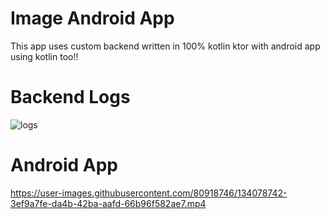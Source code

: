 # Image Android App

This app uses custom backend written in 100% kotlin ktor with android app using kotlin too!! 

# Backend Logs 

  ![logs](https://user-images.githubusercontent.com/80918746/134078715-4eb53ad2-b040-4a93-bdfa-75ba4766ef1c.png)

# Android App 

https://user-images.githubusercontent.com/80918746/134078742-3ef9a7fe-da4b-42ba-aafd-66b96f582ae7.mp4

